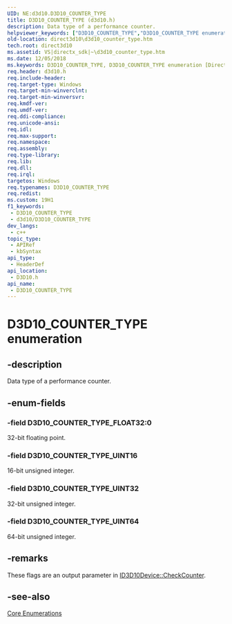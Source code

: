 ```yaml
---
UID: NE:d3d10.D3D10_COUNTER_TYPE
title: D3D10_COUNTER_TYPE (d3d10.h)
description: Data type of a performance counter.
helpviewer_keywords: ["D3D10_COUNTER_TYPE","D3D10_COUNTER_TYPE enumeration [Direct3D 10]","D3D10_COUNTER_TYPE_FLOAT32","D3D10_COUNTER_TYPE_UINT16","D3D10_COUNTER_TYPE_UINT32","D3D10_COUNTER_TYPE_UINT64","bb9961cd-e7cc-f750-99c8-f051bdeb0f36","d3d10/D3D10_COUNTER_TYPE","d3d10/D3D10_COUNTER_TYPE_FLOAT32","d3d10/D3D10_COUNTER_TYPE_UINT16","d3d10/D3D10_COUNTER_TYPE_UINT32","d3d10/D3D10_COUNTER_TYPE_UINT64","direct3d10.d3d10_counter_type"]
old-location: direct3d10\d3d10_counter_type.htm
tech.root: direct3d10
ms.assetid: VS|directx_sdk|~\d3d10_counter_type.htm
ms.date: 12/05/2018
ms.keywords: D3D10_COUNTER_TYPE, D3D10_COUNTER_TYPE enumeration [Direct3D 10], D3D10_COUNTER_TYPE_FLOAT32, D3D10_COUNTER_TYPE_UINT16, D3D10_COUNTER_TYPE_UINT32, D3D10_COUNTER_TYPE_UINT64, bb9961cd-e7cc-f750-99c8-f051bdeb0f36, d3d10/D3D10_COUNTER_TYPE, d3d10/D3D10_COUNTER_TYPE_FLOAT32, d3d10/D3D10_COUNTER_TYPE_UINT16, d3d10/D3D10_COUNTER_TYPE_UINT32, d3d10/D3D10_COUNTER_TYPE_UINT64, direct3d10.d3d10_counter_type
req.header: d3d10.h
req.include-header: 
req.target-type: Windows
req.target-min-winverclnt: 
req.target-min-winversvr: 
req.kmdf-ver: 
req.umdf-ver: 
req.ddi-compliance: 
req.unicode-ansi: 
req.idl: 
req.max-support: 
req.namespace: 
req.assembly: 
req.type-library: 
req.lib: 
req.dll: 
req.irql: 
targetos: Windows
req.typenames: D3D10_COUNTER_TYPE
req.redist: 
ms.custom: 19H1
f1_keywords:
 - D3D10_COUNTER_TYPE
 - d3d10/D3D10_COUNTER_TYPE
dev_langs:
 - c++
topic_type:
 - APIRef
 - kbSyntax
api_type:
 - HeaderDef
api_location:
 - D3D10.h
api_name:
 - D3D10_COUNTER_TYPE
---
```


# D3D10_COUNTER_TYPE enumeration


## -description

Data type of a performance counter.

## -enum-fields

### -field D3D10_COUNTER_TYPE_FLOAT32:0

32-bit floating point.

### -field D3D10_COUNTER_TYPE_UINT16

16-bit unsigned integer.

### -field D3D10_COUNTER_TYPE_UINT32

32-bit unsigned integer.

### -field D3D10_COUNTER_TYPE_UINT64

64-bit unsigned integer.

## -remarks

These flags are an output parameter in <a href="/windows/desktop/api/d3d10/nf-d3d10-id3d10device-checkcounter">ID3D10Device::CheckCounter</a>.

## -see-also

<a href="/windows/desktop/direct3d10/d3d10-graphics-reference-d3d10-core-enums">Core Enumerations</a>
